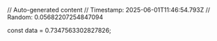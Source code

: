 // Auto-generated content
// Timestamp: 2025-06-01T11:46:54.793Z
// Random: 0.05682207254847094

const data = 0.7347563302827826;